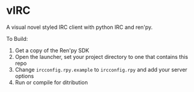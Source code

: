 vIRC
===============

A visual novel styled IRC client with python IRC and ren'py.

To Build:

1. Get a copy of the Ren'py SDK
2. Open the launcher, set your project directory to one that contains this repo
3. Change `ircconfig.rpy.example` to `ircconfig.rpy` and add your server options
4. Run or compile for ditribution